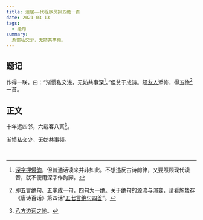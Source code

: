 ```yaml
---
title: 远居——代程序员拟五绝一首
date: 2021-03-13
tags:
  - 绝句
summary:
  渐惯私交少，无妨共事频。
---
```


## 题记

作得一联，曰：“渐惯私交浅，无妨共事深[^1]。”但贫于成诗。经[友人](http://kuroshinju.cn/)添修，得五绝[^2]一首。

[^1]: [深字押侵韵](https://sou-yun.cn/QR.aspx?ci=&ct=%e4%be%b5&c=%e6%b7%b1)，但普通话读来并非如此。不想违反古诗韵律，又要照顾现代读音，就不便用深字作韵脚。
[^2]: 即五言绝句。五字成一句，四句为一绝。关于绝句的源流与演变，请看施蛰存《唐诗百话》第四话“[五七言绝句四首](http://www.guoxue123.com/new/0002/tsbh/004.htm)”。

## 正文

<div class="center-text">

十年远四邻，六载客八寅[^3]。

渐惯私交少，无妨共事频。

</div>

<br/>

[^3]: [八方边远之地](http://www.zdic.net/hans/%E5%85%AB%E5%AF%85)。